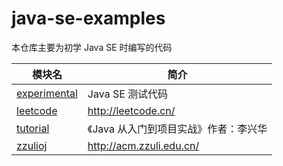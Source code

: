 # java-se-examples

本仓库主要为初学 Java SE 时编写的代码

| 模块名                          | 简介                       |
|------------------------------|--------------------------|
| [experimental](experimental) | Java SE 测试代码             |
| [leetcode](leetcode)         | http://leetcode.cn/      |
| [tutorial](tutorial)         | 《Java 从入门到项目实战》作者：李兴华    |
| [zzulioj](zzulioj)           | http://acm.zzuli.edu.cn/ |